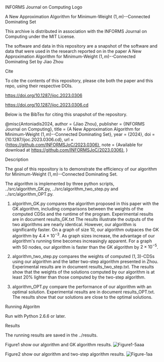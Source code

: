 INFORMS Journal on Computing Logo

A New Approximation Algorithm for Minimum-Weight $(1,m)$--Connected Dominating Set

This archive is distributed in association with the INFORMS Journal on Computing under the MIT License.

The software and data in this repository are a snapshot of the software and data that were used in the research reported on in the paper A New Approximation Algorithm for Minimum-Weight $(1,m)$--Connected Dominating Set
by Jiao Zhou

Cite

To cite the contents of this repository, please cite both the paper and this repo, using their respective DOIs.

https://doi.org/10.1287/ijoc.2023.0306

https://doi.org/10.1287/ijoc.2023.0306.cd

Below is the BibTex for citing this snapshot of the repository.

@misc{Antoniadis2024,
  author =        {Jiao Zhou},
  publisher =     {INFORMS Journal on Computing},
  title =         {A New Approximation Algorithm for Minimum-Weight $(1,m)$--Connected Dominating Set},
  year =          {2024},
  doi =           {10.1287/ijoc.2023.0306.cd},
  url =           {https://github.com/INFORMSJoC/2023.0306},
  note =          {Available for download at https://github.com/INFORMSJoC/2023.0306},
}  

Description

The goal of this repository is to demonstrate the efficiency of our algorithm for Minimum-Weight $(1,m)$--Connected Dominating Set.

The algorithm is implemented by three python scripts, ../src/algorithm_GK.py, ../src/algorithm_two_step.py and ../src/algorithm_OPT.py.

1. algorithm_GK.py compares the algorithm proposed in this paper with the GK algorithm, 
   including comparisons between the weights of the computed CDSs and the runtime of the program. 
   Experimental results are in document results_GK.txt
   The results illustrate the outputs of the two algorithms are nearly identical. 
   However, our algorithm is significantly faster. On a graph of size 10, 
   our algorithm outpaces the GK algorithm by $4.4\times 10^{-3}$. 
   As graph sizes increase, the advantage of our algorithm's running time becomes increasingly apparent. 
   For a graph with 50 nodes, our algorithm is faster than the GK algorithm by $2\times 10^{-5}$.

2. algorithm_two_step.py compares the weights of computed $(1,3)$-CDSs using our algorithm 
   and the latter two-step algorithm presented in Zhou. Experimental results are in document results_two_step.txt. 
   The results show that the weights of the solutions computed by our algorithm is at least $20\%$ 
   lighter than those computed by the two-step algorithm.

3. algorithm_OPT.py compare the performance of our algorithm with an optimal solution. 
   Experimental results are in document results_OPT.txt. The results show that our solutions 
   are close to the optimal solutions.

Running Algoritm

Run with Python 2.6.6 or later.

Results

The running results are saved in the ../results.

Figure1 show our algorithm and GK algorithm results.
![Figure1-5aaa](https://github.com/user-attachments/assets/eab47149-6c69-4271-9fbb-b88e5a719639)

Figure2 show our algorithm and two-step algorithm results.
![Figure-1aa](https://github.com/user-attachments/assets/7ba1cbe8-e964-4426-ace1-db955dadbb5a)


